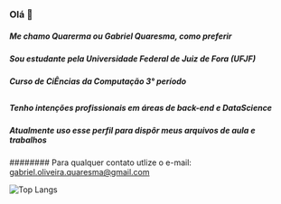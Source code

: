 ### Olá 👋

##### Me chamo Quarerma ou Gabriel Quaresma, como preferir
##### Sou estudante pela Universidade Federal de Juiz de Fora (UFJF)
##### Curso de CiÊncias da Computação 3° período
###
##
##### Tenho intenções profissionais em áreas de back-end e DataScience
##### Atualmente uso esse perfil para dispôr meus arquivos de aula e trabalhos

######## Para qualquer contato utlize o e-mail: gabriel.oliveira.quaresma@gmail.com 



![Top Langs](https://github-readme-stats.vercel.app/api/top-langs/?username=quarerma&theme=tokyonight)
<!--
**quarerma/quarerma** is a ✨ _special_ ✨ repository because its `README.md` (this file) appears on your GitHub profile.

Here are some ideas to get you started:

- 🔭 I’m currently working on ...
- 🌱 I’m currently learning ...
- 👯 I’m looking to collaborate on ...
- 🤔 I’m looking for help with ...
- 💬 Ask me about ...
- 📫 How to reach me: ...
- 😄 Pronouns: ...
- ⚡ Fun fact: ...
-->
